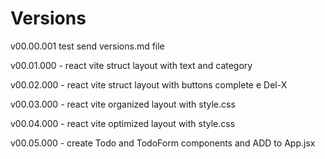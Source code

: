 # Versions

v00.00.001 test send versions.md file

v00.01.000 - react vite struct layout with text and category

v00.02.000 - react vite struct layout with buttons complete e Del-X

v00.03.000 - react vite organized layout with style.css

v00.04.000 - react vite optimized layout with style.css

v00.05.000 - create Todo and TodoForm components and ADD to App.jsx
